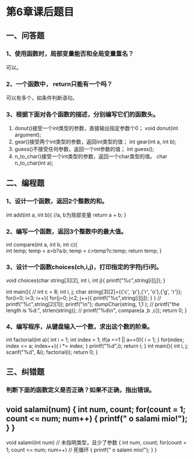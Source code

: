 # 第6章课后题目

## 一、问答题
### 1、使用函数时，局部变量能否和全局变量重名？
可以。
### 2、一个函数中， return只能有一个吗？
可以有多个，如条件判断语句。

### 3、根据下面对各个函数的描述，分别编写它们的函数头。
1) donut()接受一个int类型的参数，直接输出指定参数个0；
void donut(int argument); 
2) gear()接受两个int类型的参数，返回int类型的值；
int gear(int a, int b);
3) guess()不接受任何参数，返回一个int参数的值；
int guess();
4) n_to_char()接受一个int类型的参数，返回一个char类型的值。
char n_to_char(int a);

## 二、编程题
### 1、设计一个函数，返回2个整数的和。
int add(int a, int b){  //a, b为局部变量
    return a + b;
}

### 2、编写一个函数，返回3个整数中的最大值。
int compare(int a, int b, int c){  
    int temp;
    temp = a>b?a:b;
    temp = c>temp?c:temp;
    return temp;
}
### 3、设计一个函数choices(ch,i,j)，打印指定的字符j行i列。
<!-- env:gcc version 6.3.0 (MinGW.org GCC-6.3.0-1)  vscode + windows 10 -->
void choices(char string[3][2], int i, int j){
    printf("%c",string[i][j]);
}

int main(){
    // int c = 8;
    int i, j;
    char string[3][2]={{'c', 'p'},{'r', 'o'},{'g', 'r'}};
    for(i=0; i<3; i++){
        for(j=0; j<2; j++){
            printf("%c",string[i][j]);
        }
    }
    // printf("%c",string[2][1]);
    printf("\n");
    dumpChar(string, 1,1 );
    // printf("the length is %d:", strlen(string));
    // printf("%d\n", compare(a ,b ,c));
    return 0;
}

### 4、编写程序，从键盘输入一个数，求出这个数的阶乘。
int factorial(int a){
    int i = 1;
    int index = 1;
    if(a ==1 || a==0){
        i = 1;
    }
    for(index; index <= a; index++){
        i *= index;
    }
    printf("%d",i);
    return i;
}
int main(){
    int i, j;
    scanf("%d", &i);
    factorial(i);
    return 0;
}
## 三、纠错题
### 判断下面的函数定义是否正确？如果不正确，指出错误。
void salami(num)
{
    int num, count;
    for(count = 1; count <= num; num++)
    {
        printf(" o salami mio!");
    }
}
----------------------------------------------------------
void salami(int num)   // 未指明类型，且少了参数
{
    int num, count;
    for(count = 1; count <= num; num++)  // 死循环
    {
        printf(" o salami mio!");
    }
}
